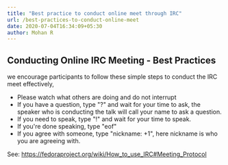 ```yaml
---
title: "Best practice to conduct online meet through IRC"
url: /best-practices-to-conduct-online-meet
date: 2020-07-04T16:34:09+05:30
author: Mohan R
---
```


## Conducting Online IRC Meeting - Best Practices

we encourage participants to follow these simple steps to conduct the IRC meet effectively,

* Please watch what others are doing and do not interrupt
* If you have a question, type "?" and wait for your time to ask, the speaker who is conducting the talk will call your name to ask a question.
* If you need to speak, type "!" and wait for your time to speak.
* If you're done speaking, type "eof"
* If you agree with someone, type "nickname: +1", here nickname is who you are agreeing with.

See: https://fedoraproject.org/wiki/How_to_use_IRC#Meeting_Protocol
